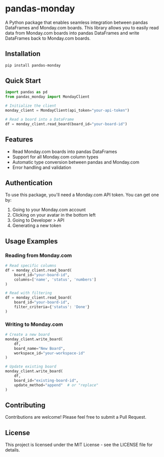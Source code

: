 # pandas-monday

A Python package that enables seamless integration between pandas DataFrames and Monday.com boards. This library allows you to easily read data from Monday.com boards into pandas DataFrames and write DataFrames back to Monday.com boards.

## Installation

```bash
pip install pandas-monday
```

## Quick Start

```python
import pandas as pd
from pandas_monday import MondayClient

# Initialize the client
monday_client = MondayClient(api_token="your-api-token")

# Read a board into a DataFrame
df = monday_client.read_board(board_id="your-board-id")

```

## Features

- Read Monday.com boards into pandas DataFrames
- Support for all Monday.com column types
- Automatic type conversion between pandas and Monday.com
- Error handling and validation

## Authentication

To use this package, you'll need a Monday.com API token. You can get one by:

1. Going to your Monday.com account
2. Clicking on your avatar in the bottom left
3. Going to Developer > API
4. Generating a new token

## Usage Examples

### Reading from Monday.com

```python
# Read specific columns
df = monday_client.read_board(
    board_id="your-board-id",
    columns=['name', 'status', 'numbers']
)

# Read with filtering
df = monday_client.read_board(
    board_id="your-board-id",
    filter_criteria={'status': 'Done'}
)
```

### Writing to Monday.com

```python
# Create a new board
monday_client.write_board(
    df,
    board_name="New Board",
    workspace_id="your-workspace-id"
)

# Update existing board
monday_client.write_board(
    df,
    board_id="existing-board-id",
    update_method="append"  # or "replace"
)
```

## Contributing

Contributions are welcome! Please feel free to submit a Pull Request.

## License

This project is licensed under the MIT License - see the LICENSE file for details.
